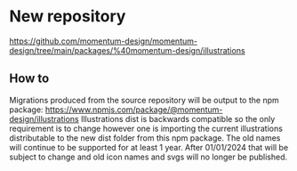# New repository

https://github.com/momentum-design/momentum-design/tree/main/packages/%40momentum-design/illustrations

## How to
Migrations produced from the source repository will be output to the npm package: https://www.npmjs.com/package/@momentum-design/illustrations
Illustrations dist is backwards compatible so the only requirement is to change however one is importing the current illustrations distributable to the new dist folder from this npm package.
The old names will continue to be supported for at least 1 year. After 01/01/2024 that will be subject to change and old icon names and svgs will no longer be published.
